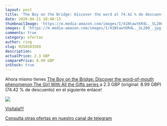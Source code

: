 ```yaml
---
layout: post
title: 'The Boy on the Bridge: Discover the word al 74.42 % de descuento'
date: 2020-04-21 10:40:13
thumbnailImage: 'https://m.media-amazon.com/images/I/41NtawtKR4L._SL200_.jpg'
images: [ 'https://m.media-amazon.com/images/I/41NtawtKR4L._SL200_.jpg' ]
comments: true
category: ofertas
author: ring
slug: 0356503569
description:
actualPrice: 2.3 GBP
comparePrice: 8.99 GBP
inStock: true
---
```


Ahora mismo tienes [The Boy on the Bridge: Discover the word-of-mouth phenomenon  The Girl With All the Gifts series ](https://www.amazon.com/dp/0356503569/?tag=redken08-20) a 2.3 GBP (original: 8.99 GBP) (74.42 %  de descuento) en el siguiente enlace!

[![](https://m.media-amazon.com/images/I/41NtawtKR4L._SL200_.jpg)](https://www.amazon.com/dp/0356503569/?tag=redken08-20)

[Visítala!!!](https://www.amazon.com/dp/0356503569/?tag=redken08-20)

[Consulta otras ofertas en nuestro canal de telegram](https://t.me/s/ofertas25)

